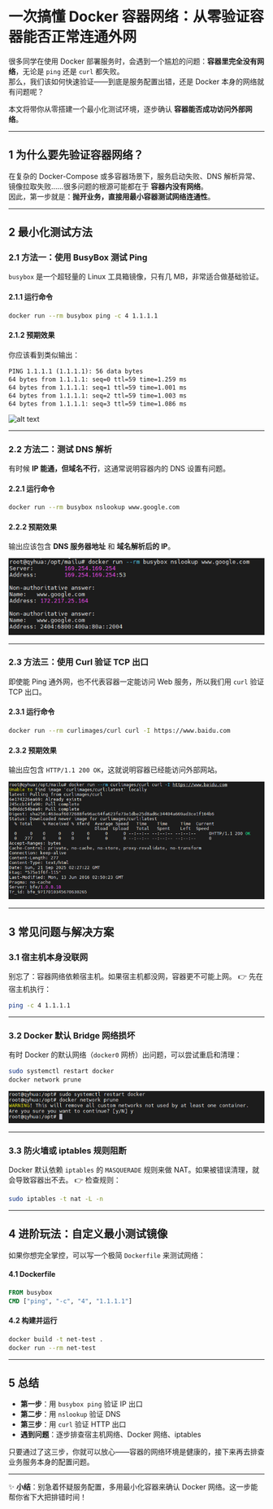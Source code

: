
# 一次搞懂 Docker 容器网络：从零验证容器能否正常连通外网

很多同学在使用 Docker 部署服务时，会遇到一个尴尬的问题：**容器里完全没有网络**，无论是 `ping` 还是 `curl` 都失败。  
那么，我们该如何快速验证——到底是服务配置出错，还是 Docker 本身的网络就有问题呢？  

本文将带你从零搭建一个最小化测试环境，逐步确认 **容器能否成功访问外部网络**。

---

## 1 为什么要先验证容器网络？
在复杂的 Docker-Compose 或多容器场景下，服务启动失败、DNS 解析异常、镜像拉取失败……很多问题的根源可能都在于 **容器内没有网络**。  
因此，第一步就是：**抛开业务，直接用最小容器测试网络连通性**。

---

## 2 最小化测试方法

### 2.1 方法一：使用 BusyBox 测试 Ping
`busybox` 是一个超轻量的 Linux 工具箱镜像，只有几 MB，非常适合做基础验证。

#### 2.1.1 运行命令
```bash
docker run --rm busybox ping -c 4 1.1.1.1
````

#### 2.1.2 预期效果

你应该看到类似输出：

```
PING 1.1.1.1 (1.1.1.1): 56 data bytes
64 bytes from 1.1.1.1: seq=0 ttl=59 time=1.259 ms
64 bytes from 1.1.1.1: seq=1 ttl=59 time=1.001 ms
64 bytes from 1.1.1.1: seq=2 ttl=59 time=1.003 ms
64 bytes from 1.1.1.1: seq=3 ttl=59 time=1.086 ms

```
![alt text](img/ping.png)


---

### 2.2 方法二：测试 DNS 解析

有时候 **IP 能通，但域名不行**，这通常说明容器内的 DNS 设置有问题。

#### 2.2.1 运行命令

```bash
docker run --rm busybox nslookup www.google.com
```

#### 2.2.2 预期效果

输出应该包含 **DNS 服务器地址** 和 **域名解析后的 IP**。

![alt text](img/nslookup_test.png)

---

### 2.3 方法三：使用 Curl 验证 TCP 出口

即使能 Ping 通外网，也不代表容器一定能访问 Web 服务，所以我们用 `curl` 验证 TCP 出口。

#### 2.3.1 运行命令

```bash
docker run --rm curlimages/curl curl -I https://www.baidu.com
```

#### 2.3.2 预期效果

输出应包含 `HTTP/1.1 200 OK`，这就说明容器已经能访问外部网站。

![alt text](img/curl_test.png)

---

## 3 常见问题与解决方案

### 3.1 宿主机本身没联网

别忘了：容器网络依赖宿主机。如果宿主机都没网，容器更不可能上网。
👉 先在宿主机执行：

```bash
ping -c 4 1.1.1.1
```

---

### 3.2 Docker 默认 Bridge 网络损坏

有时 Docker 的默认网络（`docker0` 网桥）出问题，可以尝试重启和清理：

```bash
sudo systemctl restart docker
docker network prune
```

![alt text](img/docker_restart.png)

---

### 3.3 防火墙或 iptables 规则阻断

Docker 默认依赖 `iptables` 的 `MASQUERADE` 规则来做 NAT。如果被错误清理，就会导致容器出不去。
👉 检查规则：

```bash
sudo iptables -t nat -L -n
```


---

## 4 进阶玩法：自定义最小测试镜像

如果你想完全掌控，可以写一个极简 `Dockerfile` 来测试网络：

#### 4.1 Dockerfile

```dockerfile
FROM busybox
CMD ["ping", "-c", "4", "1.1.1.1"]
```

#### 4.2 构建并运行

```bash
docker build -t net-test .
docker run --rm net-test
```


---

## 5 总结

* **第一步**：用 `busybox ping` 验证 IP 出口
* **第二步**：用 `nslookup` 验证 DNS
* **第三步**：用 `curl` 验证 HTTP 出口
* **遇到问题**：逐步排查宿主机网络、Docker 网络、iptables

只要通过了这三步，你就可以放心——容器的网络环境是健康的，接下来再去排查业务服务本身的配置问题。

---

✨ **小结**：别急着怀疑服务配置，多用最小化容器来确认 Docker 网络。这一步能帮你省下大把排错时间！


